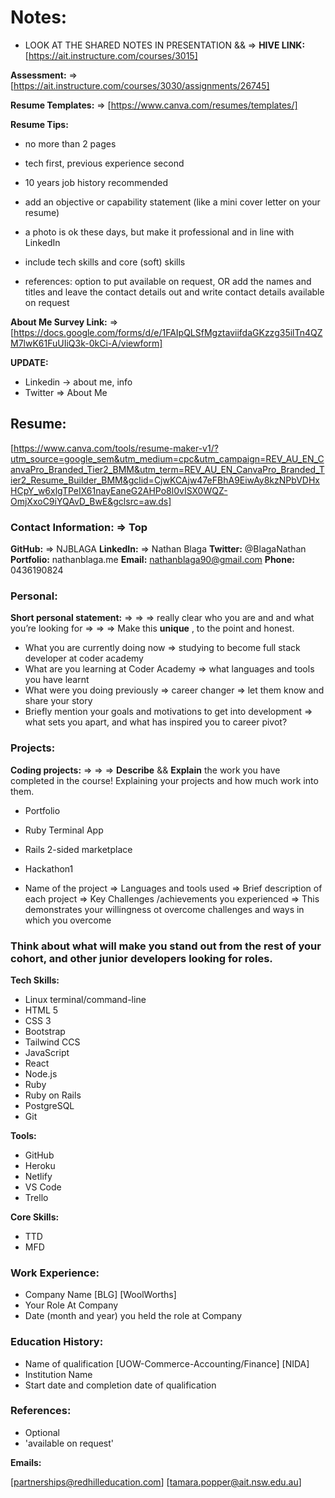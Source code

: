 # **Notes:**

- LOOK AT THE SHARED NOTES IN PRESENTATION && => **HIVE LINK:** [https://ait.instructure.com/courses/3015]

**Assessment:** => [https://ait.instructure.com/courses/3030/assignments/26745]

**Resume Templates:** => [https://www.canva.com/resumes/templates/]

**Resume Tips:**

- no more than 2 pages

- tech first, previous experience second

- 10 years job history recommended

- add an objective or capability statement (like a mini cover letter on your resume)

- a photo is ok these days, but make it professional and in line with LinkedIn

- include tech skills and core (soft) skills

- references: option to put available on request, OR add the names and titles and leave the contact details out and write contact details available on request

**About Me Survey Link:** => [https://docs.google.com/forms/d/e/1FAIpQLSfMgztaviifdaGKzzg35ilTn4QZM7lwK61FuUIiQ3k-0kCi-A/viewform]

**UPDATE:**

- Linkedin -> about me, info
- Twitter => About Me

## **Resume:**

[https://www.canva.com/tools/resume-maker-v1/?utm_source=google_sem&utm_medium=cpc&utm_campaign=REV_AU_EN_CanvaPro_Branded_Tier2_BMM&utm_term=REV_AU_EN_CanvaPro_Branded_Tier2_Resume_Builder_BMM&gclid=CjwKCAjw47eFBhA9EiwAy8kzNPbVDHxHCpY_w6xlgTPeIX61nayEaneG2AHPo8l0vISX0WQZ-OmjXxoC9iYQAvD_BwE&gclsrc=aw.ds]

### **Contact Information:** => Top

**GitHub:** => NJBLAGA
**LinkedIn:** => Nathan Blaga
**Twitter:** @BlagaNathan
**Portfolio:** nathanblaga.me
**Email:** nathanblaga90@gmail.com
**Phone:** 0436190824

### **Personal:**

**Short personal statement:** => => => really clear who you are and and what you’re looking for => => => Make this **unique** , to the point and honest.

- What you are currently doing now
=> studying to become full stack developer at coder academy
- What are you learning at Coder Academy
=> what languages and tools you have learnt
- What were you doing previously
=> career changer => let them know and share your story
- Briefly mention your goals and motivations to get into development
=> what sets you apart, and what has inspired you to career pivot?

### **Projects:**

**Coding projects:** => => => **Describe** && **Explain** the work you have completed in the course! Explaining your projects and how much work into them.

- Portfolio
- Ruby Terminal App
- Rails 2-sided marketplace
- Hackathon1

- Name of the project
=> Languages and tools used
=> Brief description of each project
=> Key Challenges /achievements you experienced
=> This demonstrates your willingness ot overcome challenges and ways in which you overcome

### **Think about what will make you stand out from the rest of your cohort, and other junior developers looking for roles.**

**Tech Skills:**

- Linux terminal/command-line
- HTML 5
- CSS 3
- Bootstrap
- Tailwind CCS
- JavaScript
- React
- Node.js
- Ruby
- Ruby on Rails
- PostgreSQL
- Git

**Tools:**

- GitHub
- Heroku
- Netlify
- VS Code
- Trello

**Core Skills:** 

- TTD
- MFD

### **Work Experience:**

- Company Name [BLG] [WoolWorths]
- Your Role At Company
- Date (month and year) you held the role at Company

### **Education History:**

- Name of qualification [UOW-Commerce-Accounting/Finance] [NIDA]
- Institution Name
- Start date and completion date of qualification

### **References:**

- Optional
- 'available on request'

**Emails:**

[partnerships@redhilleducation.com]
[tamara.popper@ait.nsw.edu.au]
